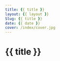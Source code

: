 ```yaml
---
title: {{ title }}
layout: {{ layout }}
Slug: {{ title }}
date: {{ date }}
cover: /index/cover.jpg
---
```

# {{ title }}
